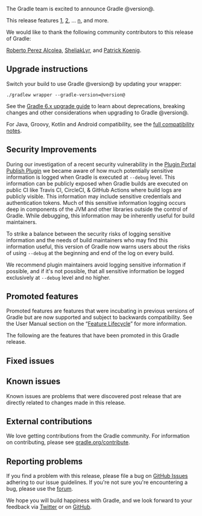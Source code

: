 The Gradle team is excited to announce Gradle @version@.

This release features [1](), [2](), ... [n](), and more.

We would like to thank the following community contributors to this release of Gradle:
<!-- 
Include only their name, impactful features should be called out separately below.
 [Some person](https://github.com/some-person)
-->
[Roberto Perez Alcolea](https://github.com/rpalcolea),
[SheliakLyr](https://github.com/SheliakLyr),
and [Patrick Koenig](https://github.com/pkoenig10).

## Upgrade instructions

Switch your build to use Gradle @version@ by updating your wrapper:

`./gradlew wrapper --gradle-version=@version@`

See the [Gradle 6.x upgrade guide](userguide/upgrading_version_6.html#changes_@baseVersion@) to learn about deprecations, breaking changes and other considerations when upgrading to Gradle @version@. 

For Java, Groovy, Kotlin and Android compatibility, see the [full compatibility notes](userguide/compatibility.html).

<!-- Do not add breaking changes or deprecations here! Add them to the upgrade guide instead. --> 

<!-- 
Add release features here!
## 1

details of 1

## 2

details of 2

## n
-->

## Security Improvements

During our investigation of a recent security vulnerability in the [Plugin Portal Publish Plugin](https://blog.gradle.org/plugin-portal-update) we became aware of how much potentially sensitive information is logged when Gradle is executed at `--debug` level.
This information can be publicly exposed when Gradle builds are executed on public CI like Travis CI, CircleCI, & GitHub Actions where build logs are publicly visible.
This information may include sensitive credentials and authentication tokens.
Much of this sensitive information logging occurs deep in components of the JVM and other libraries outside the control of Gradle.
While debugging, this information may be inherently useful for build maintainers.

To strike a balance between the security risks of logging sensitive information and the needs of build maintainers who may find this information useful,
this version of Gradle now warns users about the risks of using `--debug` at the beginning and end of the log on every build.

We recommend plugin maintainers avoid logging sensitive information if possible, and if it's not possible, that all sensitive information be logged exclusively at `--debug` level and no higher.

## Promoted features
Promoted features are features that were incubating in previous versions of Gradle but are now supported and subject to backwards compatibility.
See the User Manual section on the “[Feature Lifecycle](userguide/feature_lifecycle.html)” for more information.

The following are the features that have been promoted in this Gradle release.

<!--
### Example promoted
-->

## Fixed issues

## Known issues

Known issues are problems that were discovered post release that are directly related to changes made in this release.

## External contributions

We love getting contributions from the Gradle community. For information on contributing, please see [gradle.org/contribute](https://gradle.org/contribute).

## Reporting problems

If you find a problem with this release, please file a bug on [GitHub Issues](https://github.com/gradle/gradle/issues) adhering to our issue guidelines. 
If you're not sure you're encountering a bug, please use the [forum](https://discuss.gradle.org/c/help-discuss).

We hope you will build happiness with Gradle, and we look forward to your feedback via [Twitter](https://twitter.com/gradle) or on [GitHub](https://github.com/gradle).
